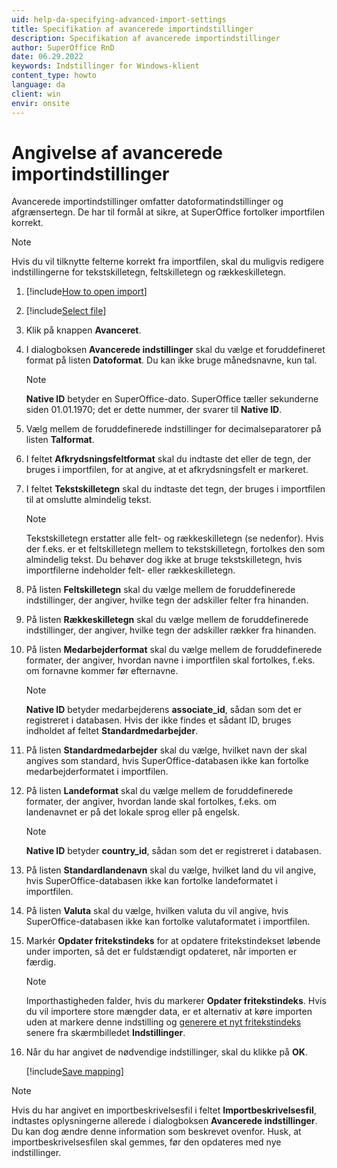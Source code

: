 ```yaml
---
uid: help-da-specifying-advanced-import-settings
title: Specifikation af avancerede importindstillinger
description: Specifikation af avancerede importindstillinger
author: SuperOffice RnD
date: 06.29.2022
keywords: Indstillinger for Windows-klient
content_type: howto
language: da
client: win
envir: onsite
---
```


# Angivelse af avancerede importindstillinger

Avancerede importindstillinger omfatter datoformatindstillinger og afgrænsertegn. De har til formål at sikre, at SuperOffice fortolker importfilen korrekt.

> [!NOTE]
> Hvis du vil tilknytte felterne korrekt fra importfilen, skal du muligvis redigere indstillingerne for tekstskilletegn, feltskilletegn og rækkeskilletegn.

1. [!include[How to open import](includes/open-import.md)]

1. [!include[Select file](includes/step-select-file.md)]

1. Klik på knappen **Avanceret**.

1. I dialogboksen **Avancerede indstillinger** skal du vælge et foruddefineret format på listen **Datoformat**. Du kan ikke bruge månedsnavne, kun tal.

    > [!NOTE]
    > **Native ID** betyder en SuperOffice-dato. SuperOffice tæller sekunderne siden 01.01.1970; det er dette nummer, der svarer til **Native ID**.

1. Vælg mellem de foruddefinerede indstillinger for decimalseparatorer på listen **Talformat**.

1. I feltet **Afkrydsningsfeltformat** skal du indtaste det eller de tegn, der bruges i importfilen, for at angive, at et afkrydsningsfelt er markeret.

1. I feltet **Tekstskilletegn** skal du indtaste det tegn, der bruges i importfilen til at omslutte almindelig tekst.

    > [!NOTE]
    > Tekstskilletegn erstatter alle felt- og rækkeskilletegn (se nedenfor). Hvis der f.eks. er et feltskilletegn mellem to tekstskilletegn, fortolkes den som almindelig tekst. Du behøver dog ikke at bruge tekstskilletegn, hvis importfilerne indeholder felt- eller rækkeskilletegn.

1. På listen **Feltskilletegn** skal du vælge mellem de foruddefinerede indstillinger, der angiver, hvilke tegn der adskiller felter fra hinanden.

1. På listen **Rækkeskilletegn** skal du vælge mellem de foruddefinerede indstillinger, der angiver, hvilke tegn der adskiller rækker fra hinanden.

1. På listen **Medarbejderformat** skal du vælge mellem de foruddefinerede formater, der angiver, hvordan navne i importfilen skal fortolkes, f.eks. om fornavne kommer før efternavne.

    > [!NOTE]
    > **Native ID** betyder medarbejderens **associate_id**, sådan som det er registreret i databasen. Hvis der ikke findes et sådant ID, bruges indholdet af feltet **Standardmedarbejder**.

1. På listen **Standardmedarbejder** skal du vælge, hvilket navn der skal angives som standard, hvis SuperOffice-databasen ikke kan fortolke medarbejderformatet i importfilen.

1. På listen **Landeformat** skal du vælge mellem de foruddefinerede formater, der angiver, hvordan lande skal fortolkes, f.eks. om landenavnet er på det lokale sprog eller på engelsk.

    > [!NOTE]
    > **Native ID** betyder **country_id**, sådan som det er registreret i databasen.

1. På listen **Standardlandenavn** skal du vælge, hvilket land du vil angive, hvis SuperOffice-databasen ikke kan fortolke landeformatet i importfilen.

1. På listen **Valuta** skal du vælge, hvilken valuta du vil angive, hvis SuperOffice-databasen ikke kan fortolke valutaformatet i importfilen.

1. Markér **Opdater fritekstindeks** for at opdatere fritekstindekset løbende under importen, så det er fuldstændigt opdateret, når importen er færdig.

    > [!NOTE]
    > Importhastigheden falder, hvis du markerer **Opdater fritekstindeks**. Hvis du vil importere store mængder data, er et alternativ at køre importen uden at markere denne indstilling og [generere et nyt fritekstindeks][2] senere fra skærmbilledet **Indstillinger**.

1. Når du har angivet de nødvendige indstillinger, skal du klikke på **OK**.

    [!include[Save mapping](includes/tip-save-mapping.md)]

> [!NOTE]
> Hvis du har angivet en importbeskrivelsesfil i feltet **Importbeskrivelsesfil**, indtastes oplysningerne allerede i dialogboksen **Avancerede indstillinger**. Du kan dog ændre denne information som beskrevet ovenfor. Husk, at importbeskrivelsesfilen skal gemmes, før den opdateres med nye indstillinger.

<!-- Referenced links -->
[2]: ../../../../admin/options/learn/freetext-search/regenerate-index.md

<!-- Referenced images -->
